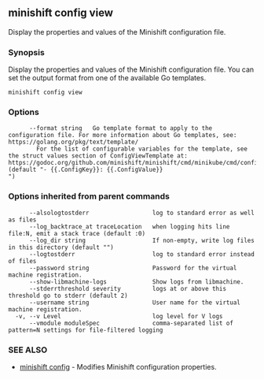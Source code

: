 ## minishift config view

Display the properties and values of the Minishift configuration file.

### Synopsis


Display the properties and values of the Minishift configuration file. You can set the output format from one of the available Go templates.

```
minishift config view
```

### Options

```
      --format string   Go template format to apply to the configuration file. For more information about Go templates, see: https://golang.org/pkg/text/template/
		For the list of configurable variables for the template, see the struct values section of ConfigViewTemplate at: https://godoc.org/github.com/minishift/minishift/cmd/minikube/cmd/config#ConfigViewTemplate (default "- {{.ConfigKey}}: {{.ConfigValue}}
")
```

### Options inherited from parent commands

```
      --alsologtostderr                  log to standard error as well as files
      --log_backtrace_at traceLocation   when logging hits line file:N, emit a stack trace (default :0)
      --log_dir string                   If non-empty, write log files in this directory (default "")
      --logtostderr                      log to standard error instead of files
      --password string                  Password for the virtual machine registration.
      --show-libmachine-logs             Show logs from libmachine.
      --stderrthreshold severity         logs at or above this threshold go to stderr (default 2)
      --username string                  User name for the virtual machine registration.
  -v, --v Level                          log level for V logs
      --vmodule moduleSpec               comma-separated list of pattern=N settings for file-filtered logging
```

### SEE ALSO
* [minishift config](minishift_config.md)	 - Modifies Minishift configuration properties.

